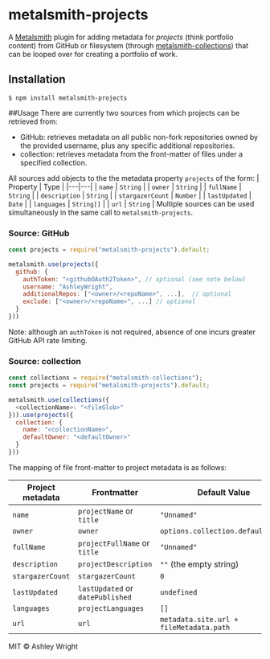 metalsmith-projects
============

A [Metalsmith](https://metalsmith.io/) plugin for adding metadata for *projects* (think portfolio content) from GitHub or filesystem (through [metalsmith-collections](https://github.com/segmentio/metalsmith-collections)) that can be looped over for creating a portfolio of work.

## Installation
```
$ npm install metalsmith-projects
```

##Usage
There are currently two sources from which projects can be retrieved from:
 - GitHub: retrieves metadata on all public non-fork repositories owned by the provided username, plus any specific additional repositories.
 - collection: retrieves metadata from the front-matter of files under a specified collection.

All sources add objects to the the metadata property `projects` of the form:
| Property | Type |
|---|---|
| `name` | `String` |
| `owner` | `String` |
| `fullName` | `String` |
| `description` | `String` |
| `stargazerCount` | `Number` |
| `lastUpdated` | `Date` |
| `languages` | `String[]` |
| `url` | `String` |
Multiple sources can be used simultaneously in the same call to `metalsmith-projects`.

### Source: GitHub
```javascript
const projects = require("metalsmith-projects").default;

metalsmith.use(projects({
  github: {
    authToken: "<githubOAuth2Token>", // optional (see note below)
    username: "AshleyWright",
    additionalRepos: ["<owner>/<repoName>", ...],  // optional
    exclude: ["<owner>/<repoName>", ...] // optional
  }
}))
```
Note: although an `authToken` is not required, absence of one incurs greater GitHub API rate limiting.

### Source: collection
```javascript
const collections = require("metalsmith-collections");
const projects = require("metalsmith-projects").default;

metalsmith.use(collections({
  <collectionName>: "<fileGlob>"
})).use(projects({
  collection: {
    name: "<collectionName>",
    defaultOwner: "<defaultOwner>"
  }
}))
```
The mapping of file front-matter to project metadata is as follows:

| Project metadata | Frontmatter | Default Value |
|---|---|---|
| `name` | `projectName` or `title` | `"Unnamed"` |
| `owner` | `owner` | `options.collection.defaultOwner` |
| `fullName` | `projectFullName` or `title` | `"Unnamed"` |
| `description` | `projectDescription` | `""` (the empty string) |
| `stargazerCount` | `stargazerCount` | `0` |
| `lastUpdated` | `lastUpdated` or `datePublished` | `undefined` |
| `languages` | `projectLanguages` | `[]` |
| `url` | `url` | `metadata.site.url + fileMetadata.path` |


MIT &copy; Ashley Wright